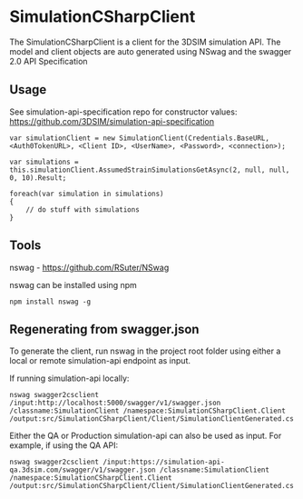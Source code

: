 # SimulationCSharpClient
The SimulationCSharpClient is a client for the 3DSIM simulation API. The model and client objects are auto generated using NSwag and the swagger 2.0 API Specification

## Usage
See simulation-api-specification repo for constructor values:
https://github.com/3DSIM/simulation-api-specification

```
var simulationClient = new SimulationClient(Credentials.BaseURL, <Auth0TokenURL>, <Client ID>, <UserName>, <Password>, <connection>);

var simulations = this.simulationClient.AssumedStrainSimulationsGetAsync(2, null, null, 0, 10).Result;

foreach(var simulation in simulations)
{
	// do stuff with simulations
}
```

## Tools
nswag - https://github.com/RSuter/NSwag

nswag can be installed using npm

```
npm install nswag -g
```

## Regenerating from swagger.json
To generate the client, run nswag in the project root folder using either a local or remote simulation-api endpoint
as input.

If running simulation-api locally:
```
nswag swagger2csclient /input:http://localhost:5000/swagger/v1/swagger.json /classname:SimulationClient /namespace:SimulationCSharpClient.Client /output:src/SimulationCSharpClient/Client/SimulationClientGenerated.cs
```

Either the QA or Production simulation-api can also be used as input. For example, if using the QA API:
```
nswag swagger2csclient /input:https://simulation-api-qa.3dsim.com/swagger/v1/swagger.json /classname:SimulationClient /namespace:SimulationCSharpClient.Client /output:src/SimulationCSharpClient/Client/SimulationClientGenerated.cs
```
